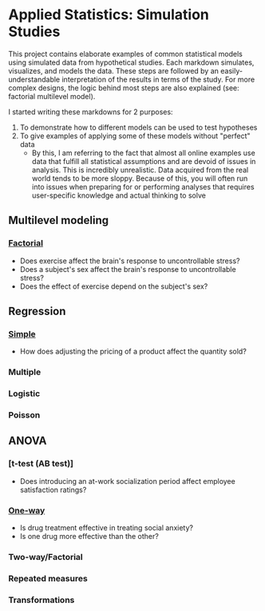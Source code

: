 # Applied Statistics: Simulation Studies
This project contains elaborate examples of common statistical models using simulated data from hypothetical studies. Each markdown simulates, visualizes, and models the data. These steps are followed by an easily-understandable interpretation of the results in terms of the study. For more complex designs, the logic behind most steps are also explained (see: factorial multilevel model).

I started writing these markdowns for 2 purposes:
1. To demonstrate how to different models can be used to test hypotheses
2. To give examples of applying some of these models without "perfect" data
   * By this, I am referring to the fact that almost all online examples use data that fulfill all statistical assumptions and are devoid of issues in analysis. This is incredibly unrealistic. Data acquired from the real world tends to be more sloppy. Because of this, you will often run into issues when preparing for or performing analyses that requires user-specific knowledge and actual thinking to solve

## Multilevel modeling

### [Factorial](https://github.com/atamalu/Applied-Stats-Sims/blob/master/Multilevel_Factorial/Multilevel_Factorial.md)
* Does exercise affect the brain's response to uncontrollable stress?
* Does a subject's sex affect the brain's response to uncontrollable stress?
* Does the effect of exercise depend on the subject's sex?

## Regression

### [Simple](https://github.com/atamalu/Applied-Stats-Sims/blob/master/Simple_Regression/simple_regression.md)
* How does adjusting the pricing of a product affect the quantity sold?

### Multiple

### Logistic

### Poisson

## ANOVA

### [t-test (AB test)]
* Does introducing an at-work socialization period affect employee satisfaction ratings?

### [One-way](https://github.com/atamalu/Applied-Stats-Sims/blob/master/one_way_anova/one_way_anova.md)
* Is drug treatment effective in treating social anxiety?
* Is one drug more effective than the other?

### Two-way/Factorial

### Repeated measures

### Transformations
